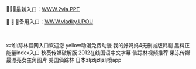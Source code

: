 <p>
	🚸🚸🚸最新入口：<a href="http://www.baidu.com/link?url=6MA2SWnO3Raqke39an_0PUxosM6ZrUGzi1BN9tNnlPW&wd">WWW.2vla.PPT</a> 
	<p>
		🦈
🦈
🦈备用入口：<a href="http://www.baidu.com/link?url=6MA2SWnO3Raqke39an_0PUxosM6ZrUGzi1BN9tNnlPW&wd">WWW.vladky.UPOU</a> 
	</p>
	<p>
		<br />
	</p>
	<p>
		xzl仙踪林官网入口欢迎您
yellow动漫免费动漫
我的好妈妈4无删减版韩剧
黑料正能量index入口
秋葵传媒破解版
2012在线国语中文字幕
仙踪林视频推荐
果冻传媒最漂亮女主角图片
美国仙踪林
日本zljzljzljzlj喷app
	</p>
